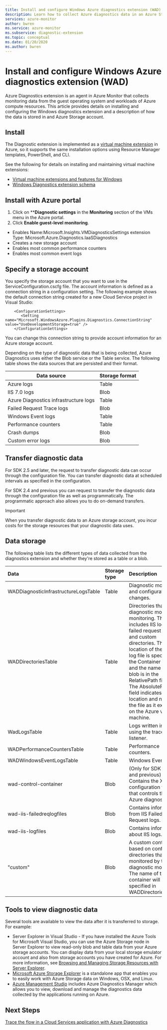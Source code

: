```yaml
---
title: Install and configure Windows Azure diagnostics extension (WAD)
description: Learn how to collect Azure diagnostics data in an Azure Storage account so you can view it with one of several available tools.
services: azure-monitor
author: bwren
ms.service: azure-monitor
ms.subservice: diagnostic-extension
ms.topic: conceptual
ms.date: 01/20/2020
ms.author: bwren
---
```

# Install and configure Windows Azure diagnostics extension (WAD)
Azure Diagnostics extension is an agent in Azure Monitor that collects monitoring data from the guest operating system and workloads of Azure compute resources. This article provides details on installing and configuring the Windows diagnostics extension and a description of how the data is stored in and Azure Storage account.

## Install 

The Diagnostic extension is implemented as a [virtual machine extension](/virtual-machines/extensions/overview) in Azure, so it supports the same installation options using Resource Manager templates, PowerShell, and CLI. 

See the following for details on installing and maintaining virtual machine extensions:

- [Virtual machine extensions and features for Windows](/virtual-machines/extensions/features-windows)
- [Windows Diagnostics extension schema](diagnostics-extension-schema-windows.md)

## Install with Azure portal

1. Click on ****Diagnostic settings** in the **Monitoring** section of the VMs menu in the Azure portal.
2. Click **Enable guest-level monitoring**.

- Enables Name:Microsoft.Insights.VMDiagnosticsSettings extension 	
Type: Microsoft.Azure.Diagnostics.IaaSDiagnostics
- Creates a new storage account
- Enables most common performance counters
- Enables most common event logs

## Specify a storage account
You specify the storage account that you want to use in the ServiceConfiguration.cscfg file. The account information is defined as a connection string in a configuration setting. The following example shows the default connection string created for a new Cloud Service project in  Visual Studio:

```
    <ConfigurationSettings>
       <Setting name="Microsoft.WindowsAzure.Plugins.Diagnostics.ConnectionString" value="UseDevelopmentStorage=true" />
    </ConfigurationSettings>
```

You can change this connection string to provide account information for an Azure storage account.

Depending on the type of diagnostic data that is being collected, Azure Diagnostics uses either the Blob service or the Table service. The following table shows the data sources that are persisted and their format.

| Data source | Storage format |
| --- | --- |
| Azure logs |Table |
| IIS 7.0 logs |Blob |
| Azure Diagnostics infrastructure logs |Table |
| Failed Request Trace logs |Blob |
| Windows Event logs |Table |
| Performance counters |Table |
| Crash dumps |Blob |
| Custom error logs |Blob |

## Transfer diagnostic data
For SDK 2.5 and later, the request to transfer diagnostic data can occur through the configuration file. You can transfer diagnostic data at scheduled intervals as specified in the configuration.

For SDK 2.4 and previous you can request to transfer the diagnostic data through the configuration file as well as programmatically. The programmatic approach also allows you to do on-demand transfers.

> [!IMPORTANT]
> When you transfer diagnostic data to an Azure storage account, you incur costs for the storage resources that your diagnostic data uses.
> 
> 

## Data storage
The following table lists the different types of data collected from the diagnostics extension and whether they're stored as a table or a blob.


| Data | Storage type | Description |
|:---|:---|:---|
| WADDiagnosticInfrastructureLogsTable | Table | Diagnostic monitor and configuration changes. |
| WADDirectoriesTable | Table | Directories that the diagnostic monitor is monitoring.  This includes IIS logs, IIS failed request logs, and custom directories.  The location of the blob log file is specified in the Container field and the name of the blob is in the RelativePath field.  The AbsolutePath field indicates the location and name of the file as it existed on the Azure virtual machine. |
| WadLogsTable | Table | Logs written in code using the trace listener. |
| WADPerformanceCountersTable | Table | Performance counters. |
| WADWindowsEventLogsTable | Table | Windows Event logs. |
| wad-control-container | Blob | (Only for SDK 2.4 and previous) Contains the XML configuration files that controls the Azure diagnostics . |
| wad-iis-failedreqlogfiles | Blob | Contains information from IIS Failed Request logs. |
| wad-iis-logfiles | Blob | Contains information about IIS logs. |
| "custom" | Blob | A custom container based on configuring directories that are monitored by the diagnostic monitor.  The name of this blob container will be specified in WADDirectoriesTable. |

## Tools to view diagnostic data
Several tools are available to view the data after it is transferred to storage. For example:

* Server Explorer in Visual Studio - If you have installed the Azure Tools for Microsoft Visual Studio, you can use the Azure Storage node in Server Explorer to view read-only blob and table data from your Azure storage accounts. You can display data from your local storage emulator account and also from storage accounts you have created for Azure. For more information, see [Browsing and Managing Storage Resources with Server Explorer](/visualstudio/azure/vs-azure-tools-storage-resources-server-explorer-browse-manage).
* [Microsoft Azure Storage Explorer](../../vs-azure-tools-storage-manage-with-storage-explorer.md) is a standalone app that enables you to easily work with Azure Storage data on Windows, OSX, and Linux.
* [Azure Management Studio](https://www.cerebrata.com/products/azure-management-studio/introduction) includes Azure Diagnostics Manager which allows you to view, download and manage the diagnostics data collected by the applications running on Azure.

## Next Steps
[Trace the flow in a Cloud Services application with Azure Diagnostics](../../cloud-services/cloud-services-dotnet-diagnostics-trace-flow.md)


